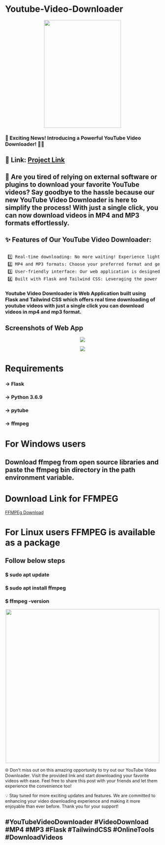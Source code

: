 # Youtube-Video-Downloader

<p align="center">
<img height="350px" width="250px" src="https://github.com/VittalAB/Youtube-Video-Downloader/assets/59869004/4e20812b-1182-4069-9e49-7f071fb6e64c" />
</p>

### 📢 Exciting News! Introducing a Powerful YouTube Video Downloader! 🎥🎉

## 🔗 Link: [Project Link](https://github.com/VittalAB/Youtube-Video-Downloader)

## 🚀 Are you tired of relying on external software or plugins to download your favorite YouTube videos? Say goodbye to the hassle because our new YouTube Video Downloader is here to simplify the process! With just a single click, you can now download videos in MP4 and MP3 formats effortlessly.

## ✨ Features of Our YouTube Video Downloader:
<pre> 
 1️⃣ Real-time downloading: No more waiting! Experience lightning-fast video downloads in real time.
 2️⃣ MP4 and MP3 formats: Choose your preferred format and get your videos downloaded hassle-free.
 3️⃣ User-friendly interface: Our web application is designed to be intuitive and user-friendly, ensuring a seamless experience for all users.
 4️⃣ Built with Flask and Tailwind CSS: Leveraging the power of Flask, a Python web framework, and styled with Tailwind CSS, our application offers a visually appealing and responsive interface.
</pre>

### Youtube Video Downloader is Web Application built using Flask and Tailwind CSS which offers real time downloading of youtube videos with just a single click you can download videos in mp4 and mp3 format.

## Screenshots of Web App
<p align="center">
<img src="https://github.com/VittalAB/Youtube-Video-Downloader/assets/59869004/abb8c06e-33e9-4097-8fee-30c652ec04b3" />
</p>

<p align="center">
<img src="https://github.com/VittalAB/Youtube-Video-Downloader/assets/59869004/26a6f7d2-53ee-4f90-b0f1-56a512659e63" />
</p>


# Requirements

### -> Flask
### -> Python 3.6.9
### -> pytube
### -> ffmpeg

# For Windows users

## Download ffmpeg from open source libraries and paste the ffmpeg bin directory in the path environment variable.

# Download Link for FFMPEG

[FFMPEg Download](https://ffmpeg.org/download.html)

# For Linux users FFMPEG is available as a package 
## Follow below steps 

### $ sudo apt update
### $ sudo apt install ffmpeg
### $ ffmpeg -version

<p align="center">
<img height="500px" width="500px" src="https://github.com/VittalAB/Youtube-Video-Downloader/assets/59869004/54cb8a66-ea15-4a70-a152-cf7771e01642"/>
</p>



🌐 Don't miss out on this amazing opportunity to try out our YouTube Video Downloader. Visit the provided link and start downloading your favorite videos with ease. Feel free to share this post with your friends and let them experience the convenience too!

💡 Stay tuned for more exciting updates and features. We are committed to enhancing your video downloading experience and making it more enjoyable than ever before. Thank you for your support!

## #YouTubeVideoDownloader #VideoDownload #MP4 #MP3 #Flask #TailwindCSS #OnlineTools #DownloadVideos